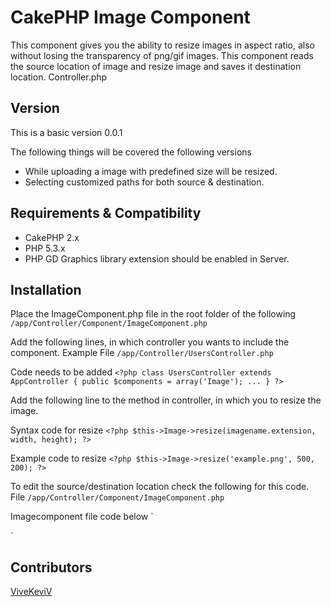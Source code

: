 CakePHP Image Component
=======================

This component gives you the ability to resize images in aspect ratio, also without losing the transparency of png/gif images. This component reads the source location of image and resize image and saves it destination location.
Controller.php

## Version
This is a basic version 0.0.1

The following things will be covered the following versions
* While uploading a image with predefined size will be resized.
* Selecting customized paths for both source & destination.

## Requirements & Compatibility

* CakePHP 2.x
* PHP 5.3.x
* PHP GD Graphics library extension should be enabled in Server.

## Installation

Place the ImageComponent.php file in the root folder of the following
`/app/Controller/Component/ImageComponent.php`

Add the following lines, in which controller you wants to include the component.
Example File
`/app/Controller/UsersController.php`

Code needs to be added
`<?php class UsersController extends AppController {
    public $components = array('Image');
    ...
}
?>`

Add the following line to the method in controller, in which you to resize the image.

Syntax code for resize
`<?php
$this->Image->resize(imagename.extension, width, height);
?>`

Example code to resize
`<?php
$this->Image->resize('example.png', 500, 200);
?>`

To edit the source/destination location check the following for this code.
File
`/app/Controller/Component/ImageComponent.php`

Imagecomponent file code below 
`
<?php 
class ImageComponent extends Component 

public $rootDir;
public $sourceLocation = '/files/images/';
public $destinationLocation = '/files/';
public $date;
...
?>`

## Contributors

[ViveKeviV](https://github.com/ViveKeviV)
